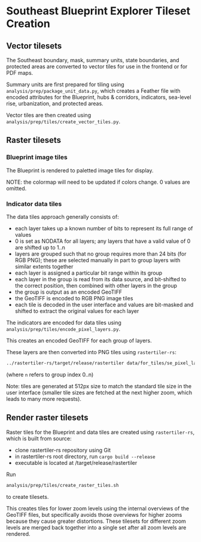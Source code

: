 # Southeast Blueprint Explorer Tileset Creation

## Vector tilesets

The Southeast boundary, mask, summary units, state boundaries, and protected areas
are converted to vector tiles for use in the frontend or for PDF maps.

Summary units are first prepared for tiling using `analysis/prep/package_unit_data.py`,
which creates a Feather file with encoded attributes for the Blueprint,
hubs & corridors, indicators, sea-level rise, urbanization, and protected areas.

Vector tiles are then created using `analysis/prep/tiles/create_vector_tiles.py`.

## Raster tilesets

### Blueprint image tiles

The Blueprint is rendered to paletted image tiles for display.

NOTE: the colormap will need to be updated if colors change. 0 values are omitted.

### Indicator data tiles

The data tiles approach generally consists of:

- each layer takes up a known number of bits to represent its full range of values
- 0 is set as NODATA for all layers; any layers that have a valid value of 0 are shifted up to 1..n
- layers are grouped such that no group requires more than 24 bits (for RGB PNG); these are selected manually in part to group layers with similar extents together
- each layer is assigned a particular bit range within its group
- each layer in the group is read from its data source, and bit-shifted to the correct position, then combined with other layers in the group
- the group is output as an encoded GeoTIFF
- the GeoTIFF is encoded to RGB PNG image tiles
- each tile is decoded in the user interface and values are bit-masked and shifted to extract the original values for each layer

The indicators are encoded for data tiles using `analysis/prep/tiles/encode_pixel_layers.py`.

This creates an encoded GeoTIFF for each group of layers.

These layers are then converted into PNG tiles using `rastertiler-rs`:

```bash
../rastertiler-rs/target/release/rastertiler data/for_tiles/se_pixel_layers_<n>.tif tiles/se_pixel_layers_<n>.mbtiles -s 512 -Z 3 -z 14
```

(where `n` refers to group index 0..n)

Note: tiles are generated at 512px size to match the standard tile size in the
user interface (smaller tile sizes are fetched at the next higher zoom, which
leads to many more requests).

## Render raster tilesets

Raster tiles for the Blueprint and data tiles are created using `rastertiler-rs`,
which is built from source:

- clone rastertiler-rs repository using Git
- in rastertiler-rs root directory, run `cargo build --release`
- executable is located at <rastertiler-rs root>/target/release/rastertiler

Run

```bash
analysis/prep/tiles/create_raster_tiles.sh
```

to create tilesets.

This creates tiles for lower zoom levels using the internal overviews of the
GeoTIFF files, but specifically avoids those overviews for higher zooms because
they cause greater distortions. These tilesets for different zoom levels are
merged back together into a single set after all zoom levels are rendered.
